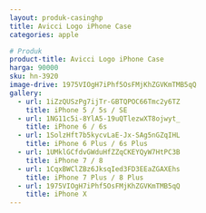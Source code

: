 ```yaml
---
layout: produk-casinghp
title: Avicci Logo iPhone Case
categories: apple

# Produk
product-title: Avicci Logo iPhone Case
harga: 90000
sku: hn-3920
image-drive: 1975VIOgH7iPhf5OsFMjKhZGVKmTMB5qQ
gallery:
  - url: 1iZzQUSzPg7ijTr-GBTQPOC66Tmc2y6TZ
    title: iPhone 5 / 5s / SE
  - url: 1NG11c5i-8YlA5-19uQTlezwXT8ojwyt_
    title: iPhone 6 / 6s
  - url: 1SolzHft7b5kycvLaE-Jx-SAg5nGZqIHL
    title: iPhone 6 Plus / 6s Plus
  - url: 1UMklGCfdvGWduHfZZqCKEYQyW7HtPC3B
    title: iPhone 7 / 8
  - url: 1CqxBWClZBz6JksqIed3FD3EEaZGAXEhs
    title: iPhone 7 Plus / 8 Plus
  - url: 1975VIOgH7iPhf5OsFMjKhZGVKmTMB5qQ
    title: iPhone X
---
```

